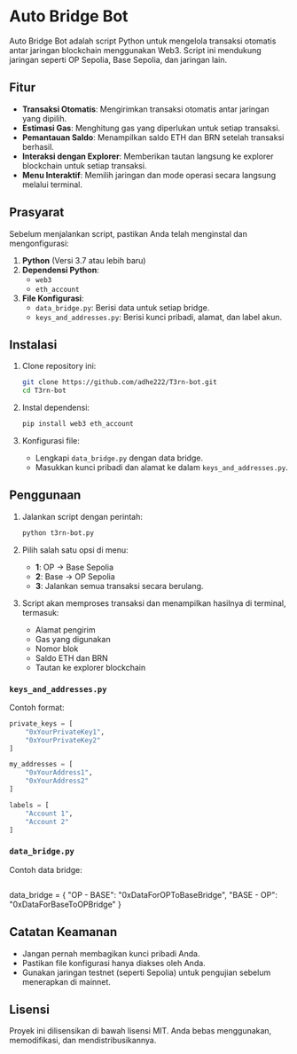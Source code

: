 # Auto Bridge Bot

Auto Bridge Bot adalah script Python untuk mengelola transaksi otomatis antar jaringan blockchain menggunakan Web3. Script ini mendukung jaringan seperti OP Sepolia, Base Sepolia, dan jaringan lain.

## Fitur
- **Transaksi Otomatis**: Mengirimkan transaksi otomatis antar jaringan yang dipilih.
- **Estimasi Gas**: Menghitung gas yang diperlukan untuk setiap transaksi.
- **Pemantauan Saldo**: Menampilkan saldo ETH dan BRN setelah transaksi berhasil.
- **Interaksi dengan Explorer**: Memberikan tautan langsung ke explorer blockchain untuk setiap transaksi.
- **Menu Interaktif**: Memilih jaringan dan mode operasi secara langsung melalui terminal.

## Prasyarat
Sebelum menjalankan script, pastikan Anda telah menginstal dan mengonfigurasi:

1. **Python** (Versi 3.7 atau lebih baru)
2. **Dependensi Python**:
   - `web3`
   - `eth_account`
3. **File Konfigurasi**:
   - `data_bridge.py`: Berisi data untuk setiap bridge.
   - `keys_and_addresses.py`: Berisi kunci pribadi, alamat, dan label akun.

## Instalasi
1. Clone repository ini:
   ```bash
   git clone https://github.com/adhe222/T3rn-bot.git
   cd T3rn-bot
   ```

2. Instal dependensi:
   ```bash
   pip install web3 eth_account
   ```

3. Konfigurasi file:
   - Lengkapi `data_bridge.py` dengan data bridge.
   - Masukkan kunci pribadi dan alamat ke dalam `keys_and_addresses.py`.

## Penggunaan
1. Jalankan script dengan perintah:
   ```bash
   python t3rn-bot.py
   ```

2. Pilih salah satu opsi di menu:
   - **1**: OP -> Base Sepolia
   - **2**: Base -> OP Sepolia
   - **3**: Jalankan semua transaksi secara berulang.

3. Script akan memproses transaksi dan menampilkan hasilnya di terminal, termasuk:
   - Alamat pengirim
   - Gas yang digunakan
   - Nomor blok
   - Saldo ETH dan BRN
   - Tautan ke explorer blockchain
### `keys_and_addresses.py`
Contoh format:
```python
private_keys = [
    "0xYourPrivateKey1",
    "0xYourPrivateKey2"
]

my_addresses = [
    "0xYourAddress1",
    "0xYourAddress2"
]

labels = [
    "Account 1",
    "Account 2"
]
```

### `data_bridge.py`
Contoh data bridge:
```nano data_bridge.py
```
data_bridge = {
    "OP - BASE": "0xDataForOPToBaseBridge",
    "BASE - OP": "0xDataForBaseToOPBridge"
}

## Catatan Keamanan
- Jangan pernah membagikan kunci pribadi Anda.
- Pastikan file konfigurasi hanya diakses oleh Anda.
- Gunakan jaringan testnet (seperti Sepolia) untuk pengujian sebelum menerapkan di mainnet.

## Lisensi
Proyek ini dilisensikan di bawah lisensi MIT. Anda bebas menggunakan, memodifikasi, dan mendistribusikannya.
